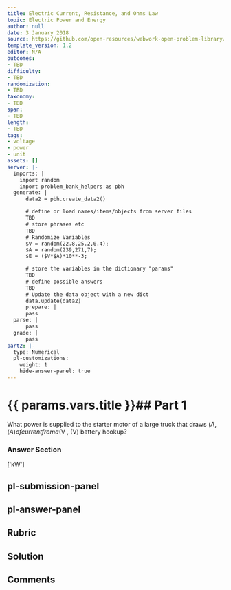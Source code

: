 ```yaml
---
title: Electric Current, Resistance, and Ohms Law
topic: Electric Power and Energy
author: null
date: 3 January 2018
source: https://github.com/open-resources/webwork-open-problem-library/tree/master/Contrib/BrockPhysics/College_Physics_Urone/20.Electric_Current/20-04.Electric_Power_and_Energy/NU_U17_20_04_002.pg
template_version: 1.2
editor: N/A
outcomes:
- TBD
difficulty:
- TBD
randomization:
- TBD
taxonomy:
- TBD
span:
- TBD
length:
- TBD
tags:
- voltage
- power
- unit
assets: []
server: |-
  imports: |
    import random
    import problem_bank_helpers as pbh
  generate: |
      data2 = pbh.create_data2()

      # define or load names/items/objects from server files
      TBD
      # store phrases etc
      TBD
      # Randomize Variables
      $V = random(22.8,25.2,0.4);
      $A = random(239,271,7);
      $E = ($V*$A)*10**-3;

      # store the variables in the dictionary "params"
      TBD
      # define possible answers
      TBD
      # Update the data object with a new dict
      data.update(data2)
      prepare: |
      pass
  parse: |
      pass
  grade: |
      pass
part2: |-
  type: Numerical
  pl-customizations:
    weight: 1
    hide-answer-panel: true
---
```


# {{ params.vars.title }}## Part 1 
What power is supplied to the starter motor of a large truck that draws ($A , (A) of current from a ($V , (V) battery hookup? 


### Answer Section 
['kW']

## pl-submission-panel 


## pl-answer-panel 


## Rubric 


## Solution 


## Comments 


